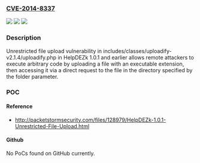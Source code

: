 ### [CVE-2014-8337](https://cve.mitre.org/cgi-bin/cvename.cgi?name=CVE-2014-8337)
![](https://img.shields.io/static/v1?label=Product&message=n%2Fa&color=blue)
![](https://img.shields.io/static/v1?label=Version&message=n%2Fa&color=blue)
![](https://img.shields.io/static/v1?label=Vulnerability&message=n%2Fa&color=brighgreen)

### Description

Unrestricted file upload vulnerability in includes/classes/uploadify-v2.1.4/uploadify.php in HelpDEZk 1.0.1 and earlier allows remote attackers to execute arbitrary code by uploading a file with an executable extension, then accessing it via a direct request to the file in the directory specified by the folder parameter.

### POC

#### Reference
- http://packetstormsecurity.com/files/128979/HelpDEZk-1.0.1-Unrestricted-File-Upload.html

#### Github
No PoCs found on GitHub currently.

